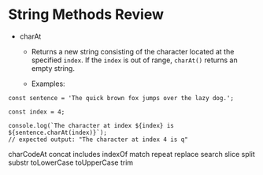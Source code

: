 <h1>String Methods Review</h1>

- charAt
  - Returns a new string consisting of the character located at the specified `index`. If the `index` is out of range, `charAt()` returns an empty string.

  - Examples:
```
const sentence = 'The quick brown fox jumps over the lazy dog.';

const index = 4;

console.log(`The character at index ${index} is ${sentence.charAt(index)}`);
// expected output: "The character at index 4 is q"
```


charCodeAt
concat
includes
indexOf
match
repeat
replace
search
slice
split
substr
toLowerCase
toUpperCase
trim
